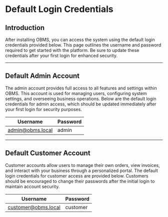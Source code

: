 # Default Login Credentials

## Introduction[​](#introduction "Direct link to Introduction")

After installing OBMS, you can access the system using the default login credentials provided below. This page outlines the username and password required to get started with the platform. Be sure to update these credentials after your first login for enhanced security.

***

## Default Admin Account[​](#default-admin-account "Direct link to Default Admin Account")

The admin account provides full access to all features and settings within OBMS. This account is used for managing users, configuring system settings, and overseeing business operations. Below are the default login credentials for admin access, which should be updated immediately after your first login for security purposes.

| **Username**       | **Password** |
| ------------------ | ------------ |
| <admin@obms.local> | admin        |

***

## Default Customer Account[​](#default-customer-account "Direct link to Default Customer Account")

Customer accounts allow users to manage their own orders, view invoices, and interact with your business through a personalized portal. The default login credentials for customer access are provided below. Customers should be encouraged to change their passwords after the initial login to maintain account security.

| **Username**          | **Password** |
| --------------------- | ------------ |
| <customer@obms.local> | customer     |
